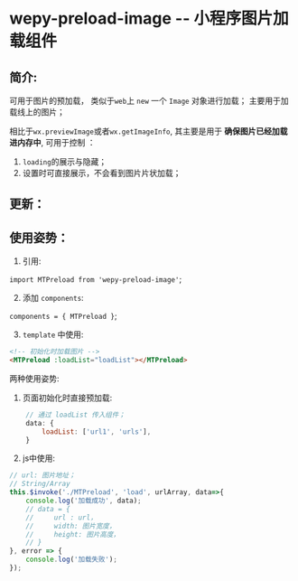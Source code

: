 # wepy-preload-image -- 小程序图片加载组件

## 简介:

可用于图片的预加载， 类似于`web`上 `new` 一个 `Image` 对象进行加载；
主要用于加载线上的图片；

相比于`wx.previewImage`或者`wx.getImageInfo`, 其主要是用于 **确保图片已经加载进内存中**, 可用于控制 ：

1. `loading`的展示与隐藏；
2. 设置时可直接展示，不会看到图片片状加载；

## 更新：

## 使用姿势：

1. 引用:

`import MTPreload from 'wepy-preload-image'`;

2. 添加 `components`:

`components = { MTPreload }`; 

3. `template` 中使用:

```html
<!-- 初始化时加载图片 -->
<MTPreload :loadList="loadList"></MTPreload>
```

两种使用姿势:

1. 页面初始化时直接预加载:

```js
    // 通过 loadList 传入组件；
    data: {
        loadList: ['url1', 'urls'],
    }
```

2. js中使用:

```js
// url: 图片地址；
// String/Array
this.$invoke('./MTPreload', 'load', urlArray, data=>{
    console.log('加载成功', data);
    // data = {
    //     url : url，
    //     width: 图片宽度，
    //     height: 图片高度，
    // }
}, error => {
    console.log('加载失败');
});
```

